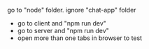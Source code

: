 go to "node" folder. ignore "chat-app" folder
- go to client and "npm run dev"
- go to server and "npm run dev"
- open more than one tabs in browser to test
